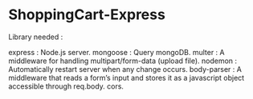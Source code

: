 # ShoppingCart-Express

Library needed :

express : Node.js server.
mongoose : Query mongoDB.
multer : A middleware for handling multipart/form-data (upload file).
nodemon : Automatically restart server when any change occurs.
body-parser : A middleware that reads a form’s input and stores it as a javascript object accessible through req.body.
cors.

